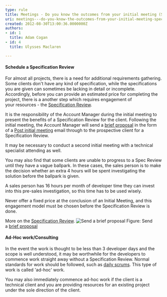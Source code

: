 ```yaml
---
type: rule
title: Meetings - Do you know the outcomes from your initial meeting (Spec Review or Ad Hoc work)?
uri: meetings---do-you-know-the-outcomes-from-your-initial-meeting-spec-review-or-ad-hoc-work
created: 2012-08-30T13:00:36.0000000Z
authors:
- id: 1
  title: Adam Cogan
- id: 4
  title: Ulysses Maclaren

---
```


 
#### ​Schedule a Specification Review

For almost all projects, there is a need for additional requirements gathering.                     Some clients don't have any kind of specification, while the specifications you are                     given can sometimes be lacking in detail or incomplete. Accordingly, before you can                     provide an estimated price for completing the project, there is a another step which                     requires engagement of your resources - the [Specification Review](/rules).
 
It is the responsibility of the Account Manager during the initial meeting to present the benefits of a Specification Review for the client. Following the initial meeting, the Account Manager will send a     [brief proposal](/do-you-know-the-difference-between-a-brief-proposal-and-a-specification-review)      in the form of a [Post initial meeting](http&#58;//www.ssw.com.au/ssw/Standards/templates/BriefProposalPostInitialMeeting.docx) email through to the prospective client for a Specification Review.

It may be necessary to conduct a second initial meeting with a technical specialist attending as well.

You may also find that some clients are unable to progress to a Spec Review until they have a vague ballpark. In these cases, the sales person is to make the decision whether an extra 4 hours will be spent investigating the solution before the ballpark is given.

A sales person has 16 hours per month of developer time they can invest into this pre-sales investigation, so this time has to be used wisely.

Never offer a fixed price at the conclusion of an Initial Meeting, and this engagement model must be chosen before the Specification Review is done.

More on the     [Specification Review](/rules).
![Send a brief proposal](/PublishingImages/Brief-Proposal-MrNorthwind.jpg) Figure: Send a [brief proposal](http&#58;//www.ssw.com.au/ssw/Standards/templates/BriefProposal.doc)
#### Ad-Hoc work/Consulting

In the event the work is thought to be less than 3 developer days and the scope is well understood, it may be worthwhile for the developers to commence work straight away without a Specification Review. Normal standards for work should be followed, such as     [daily scrums](/methodology-do-you-do-daily-scrums-%28aka-stand-up-meetings%29). This type of work is called 'ad-hoc' work.

You may also immediately commence ad-hoc work if the client is a technical client and you are​ providing resources for an existing project under the sole direction of the client.​​

